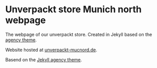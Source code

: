 # Unverpackt store Munich north webpage

The webpage of our unverpackt store. Created in Jekyll based on the [agency theme](https://startbootstrap.com/theme/agency).

Website hosted at [unverpackt-mucnord.de](https://unverpackt-mucnord.de).

Basend on the [Jekyll agency theme](https://github.com/raviriley/agency-jekyll-theme).
